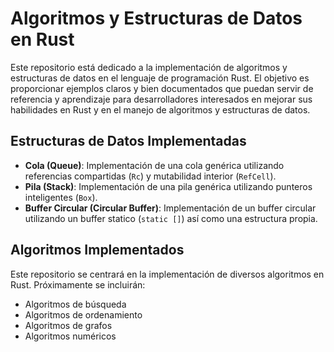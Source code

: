 # Algoritmos y Estructuras de Datos en Rust

Este repositorio está dedicado a la implementación de algoritmos y estructuras de datos en el lenguaje de programación Rust. El objetivo es proporcionar ejemplos claros y bien documentados que puedan servir de referencia y aprendizaje para desarrolladores interesados en mejorar sus habilidades en Rust y en el manejo de algoritmos y estructuras de datos.

## Estructuras de Datos Implementadas

- **Cola (Queue)**: Implementación de una cola genérica utilizando referencias compartidas (`Rc`) y mutabilidad interior (`RefCell`).
- **Pila (Stack)**: Implementación de una pila genérica utilizando punteros inteligentes (`Box`).
- **Buffer Circular (Circular Buffer)**: Implementación de un buffer circular utilizando un buffer statico (`static []`) así como una estructura propia.
## Algoritmos Implementados

Este repositorio se centrará en la implementación de diversos algoritmos en Rust. Próximamente se incluirán:

- Algoritmos de búsqueda
- Algoritmos de ordenamiento
- Algoritmos de grafos
- Algoritmos numéricos
